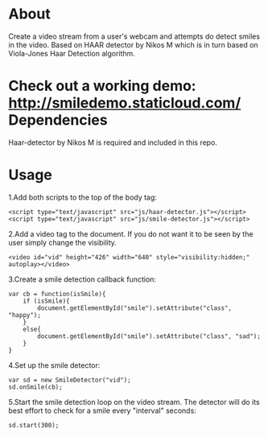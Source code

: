 About
=====
Create a video stream from a user's webcam and attempts do detect smiles in the video.
Based on HAAR detector by Nikos M which is in turn based on Viola-Jones Haar Detection algorithm.

Check out a working demo: http://smiledemo.staticloud.com/
Dependencies
============
Haar-detector by Nikos M is required and included in this repo.

Usage
=====
1.Add both scripts to the top of the body tag:

    <script type="text/javascript" src="js/haar-detector.js"></script>
    <script type="text/javascript" src="js/smile-detector.js"></script>

2.Add a video tag to the document. If you do not want it to be seen by the user simply change the visibility.

    <video id="vid" height="426" width="640" style="visibility:hidden;" autoplay></video>

3.Create a smile detection callback function:

    var cb = function(isSmile){
        if (isSmile){
            document.getElementById("smile").setAttribute("class", "happy");
        }
        else{
            document.getElementById("smile").setAttribute("class", "sad");
        }
    }


4.Set up the smile detector:

    var sd = new SmileDetector("vid");
    sd.onSmile(cb);

5.Start the smile detection loop on the video stream. The detector will do its best effort to check for a smile every "interval" seconds:

    sd.start(300);
